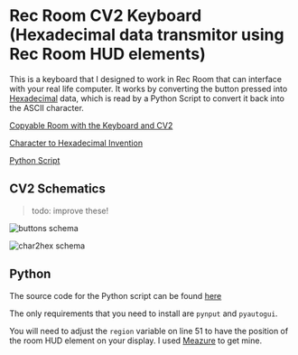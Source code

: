 # Rec Room CV2 Keyboard (Hexadecimal data transmitor using Rec Room HUD elements)

This is a keyboard that I designed to work in Rec Room that can interface with your real life computer. It works by converting the button pressed into [Hexadecimal](https://en.wikipedia.org/wiki/Hexadecimal) data, which is read by a Python Script to convert it back into the ASCII character.

[Copyable Room with the Keyboard and CV2](https://rec.net/room/RecRoomKeyboard)

[Character to Hexadecimal Invention](https://rec.net/d/store/invention/3690354562335029960)

[Python Script](#python)

## CV2 Schematics

> todo: improve these!

![buttons schema](https://raw.githubusercontent.com/RealMCoded/RecRoomKeyboard/main/schemas/schem_buttons.png)

![char2hex schema](https://raw.githubusercontent.com/RealMCoded/RecRoomKeyboard/main/schemas/schem_char2hex.png)

## Python

The source code for the Python script can be found [here](https://github.com/RealMCoded/RecRoomKeyboard/blob/main/RecRoomColorToHex.py)

The only requirements that you need to install are `pynput` and `pyautogui`.

You will need to adjust the `region` variable on line 51 to have the position of the room HUD element on your display. I used [Meazure](https://github.com/cthing/meazure/releases/tag/4.0.0) to get mine.
